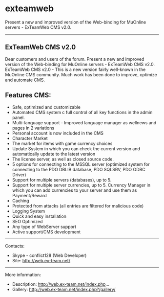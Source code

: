 # exteamweb
Present a new and improved version of the Web-binding for MuOnline servers - ExTeamWeb CMS v2.0.

--------------------------------------------------
ExTeamWeb CMS v2.0
--------------------------------------------------
Dear customers and users of the forum. Present a new and improved version of the Web-binding for MuOnline servers - ExTeamWeb CMS v2.0. ExTeamWeb CMS v2.0 - This is a new version fairly well-known in the MuOnline CMS community. Much work has been done to improve, optimize and automate CMS.

Features CMS:
--------------------------------------------------
- Safe, optimized and customizable
- Automated CMS system с full control of all key functions in the admin panel.
- Multi-language support - Improved language manager as wellnews and pages in 2 variations
- Personal account is now included in the CMS
- Character Market
- The market for items with game currency choices
- Update System in which you can check the current version and automatically update to the latest version
- The license server, as well as closed source code.
- 5 options for connecting to the MSSQL server (optimized system for connecting to the PDO DBLIB database, PDO SQLSRV, PDO ODBC Driver)
- Support for multiple servers (databases), up to 5.
- Support for multiple server currencies, up to 5. Currency Manager in which you can add currencies to your server and use them as Payment/Reward
- Caching
- Protected from attacks (all entries are filtered for malicious code)
- Logging System
- Quick and easy installation
- SEO Optimized
- Any type of WebServer support
- Active support/CMS development

--------------------------------------------------
Contacts:
- Skype - conflict128 (Web Developer)
- Site: http://web.ex-team.net/
-------
More information:
- Description: http://web.ex-team.net/index.php...
- Gallery: http://web.ex-team.net/index.php?/gallery/
